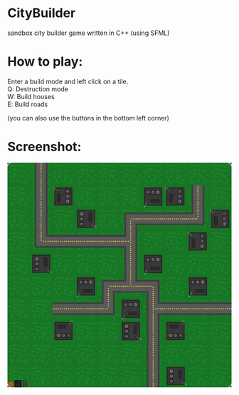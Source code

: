 # CityBuilder
sandbox city builder game written in C++ (using SFML)


# How to play:
Enter a build mode and left click on a tile.\
Q: Destruction mode\
W: Build houses\
E: Build roads

(you can also use the buttons in the bottom left corner)

# Screenshot:
<kbd><img src="screenshot.png" alt="The game" border=""></kbd>